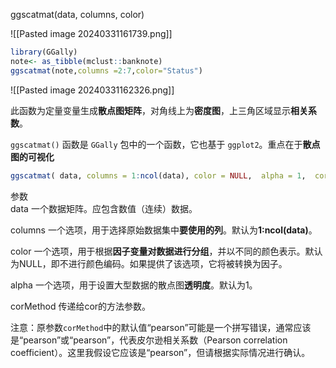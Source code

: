 ggscatmat(data, columns, color)

![[Pasted image 20240331161739.png]]

```R
library(GGally)
note<- as_tibble(mclust::banknote)
ggscatmat(note,columns =2:7,color="Status")
```
![[Pasted image 20240331162326.png]]


此函数为定量变量生成**散点图矩阵**，对角线上为**密度图**，上三角区域显示**相关系数**。

`ggscatmat()` 函数是 `GGally` 包中的一个函数，它也基于 `ggplot2`。重点在于**散点图的可视化**
```R
ggscatmat( data, columns = 1:ncol(data), color = NULL,  alpha = 1,  corMethod = "pearson")
``` 


参数  
data 一个数据矩阵。应包含数值（连续）数据。

columns 一个选项，用于选择原始数据集中**要使用的列**。默认为**1:ncol(data)**。

color 一个选项，用于根据**因子变量对数据进行分组**，并以不同的颜色表示。默认为NULL，即不进行颜色编码。如果提供了该选项，它将被转换为因子。

alpha 一个选项，用于设置大型数据的散点图**透明度**。默认为1。

corMethod 传递给cor的方法参数。

注意：原参数`corMethod`中的默认值“pearson”可能是一个拼写错误，通常应该是“pearson”或“pearson”，代表皮尔逊相关系数（Pearson correlation coefficient）。这里我假设它应该是“pearson”，但请根据实际情况进行确认。